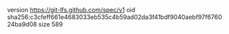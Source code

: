 version https://git-lfs.github.com/spec/v1
oid sha256:c3cfeff661e4683033eb535c4b59ad02da3f41bdf9040aebf97f676024ba9d08
size 589
